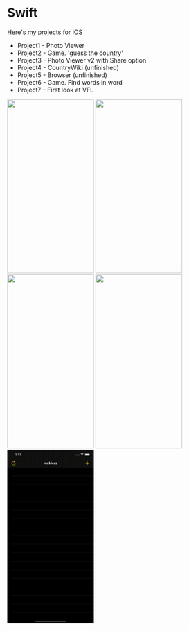 # Swift
Here's my projects for iOS
- Project1 - Photo Viewer
- Project2 - Game. 'guess the country'
- Project3 - Photo Viewer v2 with Share option
- Project4 - CountryWiki (unfinished)
- Project5 - Browser (unfinished)
- Project6 - Game. Find words in word
- Project7 - First look at VFL

<img src="https://github.com/MatveyGarbuzov/Swift/blob/main/Project1/Example.gif" width="200" height="400" />  <img src="https://github.com/MatveyGarbuzov/Swift/blob/main/Project2/Example.gif" width="200" height="400" />  <img src="https://github.com/MatveyGarbuzov/Swift/blob/main/Project3/ExampleProject3.gif" width="200" height="400" />  <img src="https://github.com/MatveyGarbuzov/Swift/blob/main/Project5/ExampleProject5.gif" width="200" height="400" />  
<img src="https://github.com/MatveyGarbuzov/Swift/blob/main/Project6/ExampleProject6.gif" width="200" height="400" />
